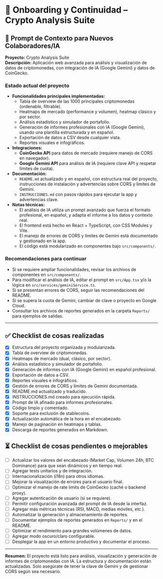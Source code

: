 # 🚀 Onboarding y Continuidad – Crypto Analysis Suite

## 📝 Prompt de Contexto para Nuevos Colaboradores/IA

**Proyecto:** Crypto Analysis Suite  
**Descripción:** Aplicación web avanzada para análisis y visualización de datos de criptomonedas, con integración de IA (Google Gemini) y datos de CoinGecko.

### Estado actual del proyecto

- **Funcionalidades principales implementadas:**
  - Tabla de overview de las 1000 principales criptomonedas (ordenable, filtrable).
  - Heatmaps de mercado (performance y volumen), heatmap clásico y por sector.
  - Análisis estadístico y simulador de portafolio.
  - Generación de informes profesionales con IA (Google Gemini), usando una plantilla estructurada y en español.
  - Exportación de datos a CSV desde cualquier vista.
  - Reportes visuales e infográficos.
- **Integraciones:**  
  - **CoinGecko API** para datos de mercado (requiere manejo de CORS en navegador).
  - **Google Gemini API** para análisis de IA (requiere clave API y respetar límites de cuota).
- **Documentación:**  
  - `README.md` actualizado y en español, con estructura real del proyecto, instrucciones de instalación y advertencias sobre CORS y límites de Gemini.
  - `INSTRUCCIONES.md` con pasos rápidos para ejecutar la app y advertencias clave.
- **Notas técnicas:**
  - El análisis de IA utiliza un prompt avanzado que fuerza el formato profesional, en español, y adapta el informe a los datos y contexto real.
  - El frontend está hecho en React + TypeScript, con CSS Modules y Vite.
  - El manejo de errores de CORS y límites de Gemini está documentado y gestionado en la app.
  - El código está modularizado en componentes bajo `src/components/`.

### Recomendaciones para continuar

- Si se requiere ampliar funcionalidades, revisar los archivos de componentes en `src/components/`.
- Para modificar el análisis de IA, editar el prompt en `src/App.tsx` y/o la lógica en `src/services/geminiService.ts`.
- Si se presentan errores de CORS, seguir las recomendaciones del README.
- Si se supera la cuota de Gemini, cambiar de clave o proyecto en Google Cloud.
- Consultar los archivos de reportes generados en la carpeta `Reports/` para ejemplos de salidas.

---

## ✅ Checklist de cosas realizadas

- [x] Estructura del proyecto organizada y modularizada.
- [x] Tabla de overview de criptomonedas.
- [x] Heatmaps de mercado (dual, clásico, por sector).
- [x] Análisis estadístico y simulador de portafolio.
- [x] Generación de informes con IA (Google Gemini) en español profesional.
- [x] Exportación de datos a CSV.
- [x] Reportes visuales e infográficos.
- [x] Gestión de errores de CORS y límites de Gemini documentada.
- [x] README.md actualizado y traducido.
- [x] INSTRUCCIONES.md creado para ejecución rápida.
- [x] Prompt de IA afinado para informes profesionales.
- [x] Código limpio y comentado.
- [x] Soporte para exclusión de stablecoins.
- [x] Actualización automática de la hora en el encabezado.
- [x] Manejo de paginación en heatmaps y tablas.
- [x] Descarga de reportes generados en Markdown.

## ⏳ Checklist de cosas pendientes o mejorables

- [ ] Actualizar los valores del encabezado (Market Cap, Volumen 24h, BTC Dominance) para que sean dinámicos y en tiempo real.
- [ ] Agregar tests unitarios y de integración.
- [ ] Internacionalización (i18n) para otros idiomas.
- [ ] Mejorar la visualización de errores para el usuario final.
- [ ] Optimizar el manejo de rate limits de CoinGecko (caché o backend proxy).
- [ ] Agregar autenticación de usuario (si se requiere).
- [ ] Permitir configuración avanzada del prompt de IA desde la interfaz.
- [ ] Agregar más métricas técnicas (RSI, MACD, medias móviles, etc.).
- [ ] Automatizar la generación y almacenamiento de reportes.
- [ ] Documentar ejemplos de reportes generados en `Reports/` y en el README.
- [ ] Optimizar el rendimiento para grandes volúmenes de datos.
- [ ] Agregar modo oscuro/claro configurable.
- [ ] Desplegar la app en un entorno productivo y documentar el proceso.

---

**Resumen:**
El proyecto está listo para análisis, visualización y generación de informes de criptomonedas con IA. La estructura y documentación están actualizadas. Solo asegúrate de tener la clave de Gemini y de gestionar CORS según sea necesario. 